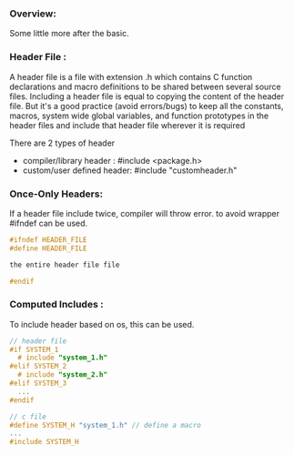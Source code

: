 ### Overview:
Some little more after the basic.

### Header File :
A header file is a file with extension .h which contains C function declarations and macro definitions to be shared between several source files. Including a header file is equal to copying the content of the header file. But it's a good practice (avoid errors/bugs) to keep all the constants, macros, system wide global variables, and function prototypes in the header files and include that header file wherever it is required

There are 2 types of header
 - compiler/library header : #include <package.h>
 - custom/user defined header: #include "customheader.h"

 ### Once-Only Headers:
 If a header file include twice, compiler will throw error. to avoid  wrapper #ifndef can be used.
 ```c
#ifndef HEADER_FILE
#define HEADER_FILE

the entire header file file

#endif
 ```
 ### Computed Includes :
 To include header based on os, this can be used.
 ```c
 // header file
 #if SYSTEM_1
   # include "system_1.h"
#elif SYSTEM_2
   # include "system_2.h"
#elif SYSTEM_3
   ...
#endif

 // c file
 #define SYSTEM_H "system_1.h" // define a macro
...
#include SYSTEM_H
 ```